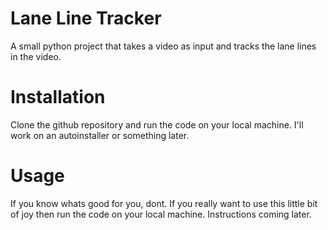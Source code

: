 # Lane Line Tracker
A small python project that takes a video as input and tracks the lane lines in the video.

# Installation
Clone the github repository and run the code on your local machine. I'll work on an autoinstaller or something later.

# Usage
If you know whats good for you, dont. If you really want to use this little bit of joy then run the code on your local machine. Instructions coming later.
